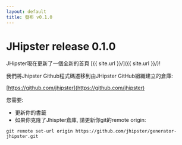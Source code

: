 ```yaml
---
layout: default
title: 發布 v0.1.0
---
```


JHipster release 0.1.0
==================

JHipster現在更新了一個全新的首頁 [{{ site.url }}/]({{ site.url }}/)!

我們將Jhipster Github程式碼遷移到由JHipster GitHub組織建立的倉庫:

[https://github.com/jhipster](https://github.com/jhipster)

您需要:

- 更新你的書籤
- 如果你克隆了Jhispter倉庫, 請更新你git的remote origin:

```
git remote set-url origin https://github.com/jhipster/generator-jhipster.git
```
